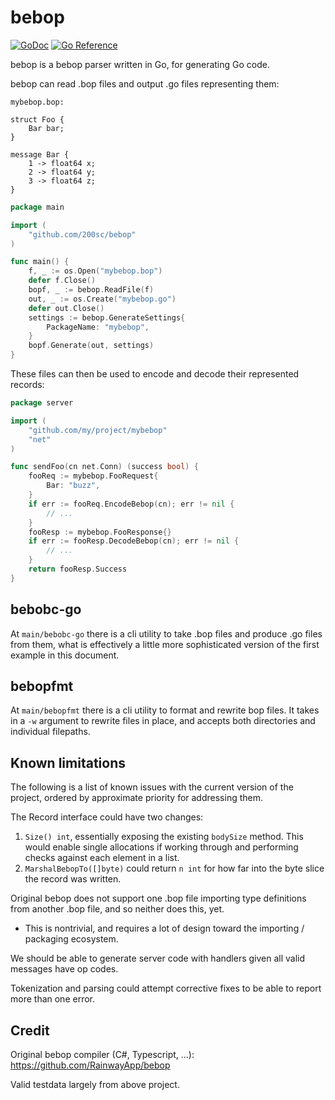 # bebop
[![GoDoc](https://godoc.org/github.com/200sc/bebop?status.svg)](https://godoc.org/github.com/200sc/bebop)
[![Go Reference](https://pkg.go.dev/badge/github.com/200sc/bebop.svg)](https://pkg.go.dev/github.com/200sc/bebop)

bebop is a bebop parser written in Go, for generating Go code.

bebop can read .bop files and output .go files representing them:

`mybebop.bop:`
```bebop
struct Foo {
	Bar bar;
}

message Bar {
	1 -> float64 x;
	2 -> float64 y;
	3 -> float64 z;
}
```

```go
package main

import (
    "github.com/200sc/bebop"
)

func main() {
    f, _ := os.Open("mybebop.bop")
    defer f.Close()
    bopf, _ := bebop.ReadFile(f)
    out, _ := os.Create("mybebop.go")
    defer out.Close()
    settings := bebop.GenerateSettings{
        PackageName: "mybebop",
    }
    bopf.Generate(out, settings)
}
```

These files can then be used to encode and decode their represented records:

```go
package server

import (
    "github.com/my/project/mybebop"
    "net"
)

func sendFoo(cn net.Conn) (success bool) {
    fooReq := mybebop.FooRequest{
        Bar: "buzz",
    }
    if err := fooReq.EncodeBebop(cn); err != nil {
        // ...
    }
    fooResp := mybebop.FooResponse{}
    if err := fooResp.DecodeBebop(cn); err != nil {
        // ...
    }
    return fooResp.Success
}

```

## bebobc-go

At `main/bebobc-go` there is a cli utility to take .bop files and produce .go files from them, what is effectively a
little more sophisticated version of the first example in this document.

## bebopfmt

At `main/bebopfmt` there is a cli utility to format and rewrite bop files. It takes in a `-w` argument to rewrite files in place, and accepts both directories and individual filepaths.

## Known limitations

The following is a list of known issues with the current version of the project, ordered by approximate priority for addressing them.

The Record interface could have two changes: 

1. `Size() int`, essentially exposing the existing `bodySize` method. This would enable single allocations if working through and performing checks against each element in a list. 
2. `MarshalBebopTo([]byte)` could return `n int` for how far into the byte slice the record was written.

Original bebop does not support one .bop file importing type definitions from another .bop file, and so neither does this, yet.

- This is nontrivial, and requires a lot of design toward the importing / packaging ecosystem.

We should be able to generate server code with handlers given all valid messages have op codes.

Tokenization and parsing could attempt corrective fixes to be able to report more than one error.

## Credit

Original bebop compiler (C#, Typescript, ...): https://github.com/RainwayApp/bebop

Valid testdata largely from above project.
